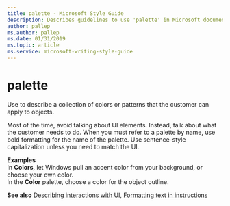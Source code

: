 ```yaml
---
title: palette - Microsoft Style Guide
description: Describes guidelines to use 'palette' in Microsoft documents and provides examples.
author: pallep
ms.author: pallep
ms.date: 01/31/2019
ms.topic: article
ms.service: microsoft-writing-style-guide
---
```


# palette

Use to describe a collection of colors or patterns that the customer can apply to objects.  

Most of the time, avoid talking about UI elements. Instead, talk about what the customer needs to do. When you must refer to a palette by name, use bold formatting for the name of the palette. Use sentence-style capitalization unless you need to match the UI.  

**Examples**  
In **Colors**, let Windows pull an accent color from your background, or choose your own color.  
In the **Color** palette, choose a color for the object outline.

**See also** [Describing interactions with UI](~/procedures-instructions/describing-interactions-with-ui.md), [Formatting text in instructions](~/procedures-instructions/formatting-text-in-instructions.md)
